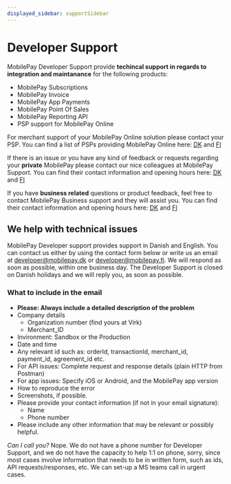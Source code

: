 ```yaml
---
displayed_sidebar: supportSidebar
---
```


# Developer Support

MobilePay Developer Support provide **techincal support in regards to integration and maintanance** for the following products:

* MobilePay Subscriptions
* MobilePay Invoice
* MobilePay App Payments
* MobilePay Point Of Sales
* MobilePay Reporting API
* PSP support for MobilePay Online

For merchant support of your MobilePay Online solution please contact your PSP. You can find a list of PSPs providing MobilePay Online here: [DK](https://mobilepay.dk/erhverv/payment-service-providers-liste) and [FI](https://mobilepay.fi/yrityksille/maksupalveluntarjoajat)

If there is an issue or you have any kind of feedback or requests regarding your **private** MobilePay please contact our nice colleagues at MobilePay Support. You can find their contact information and opening hours here: [DK](https://mobilepay.dk/hjaelp/mobilepay-til-private#kontakt) and [FI](https://mobilepay.fi/asiakastuki/mobilepay-kayttajille)

If you have **business related** questions or product feedback, feel free to contact MobilePay Business support and they will assist you. You can find their contact information and opening hours here: [DK](https://mobilepay.dk/hjaelp/mobilepay-til-erhverv#kontakt) and [FI](https://mobilepay.fi/asiakastuki/mobilepay-yrityksille)

## We help with technical issues

MobilePay Developer support provides support in Danish and English. You can contact us either by using the contact form below or write us an email at developer@mobilepay.dk or developer@mobilepay.fi. We will respond as soon as possible, within one business day. The Developer Support is closed on Danish holidays and we will reply you, as soon as possible.

### What to include in the email

* **Please: Always include a detailed description of the problem**
* Company details
  * Organization number (find yours at Virk)
  * Merchant_ID  
* Invironment: Sandbox or the Production
* Date and time
* Any relevant id such as: orderId, transactionId, merchant_id, payment_id, agreement_id etc.
* For API issues: Complete request and response details (plain HTTP from Postman)
* For app issues: Specify iOS or Android, and the MobilePay app version
* How to reproduce the error
* Screenshots, if possible.
* Please provide your contact information (if not in your email signature):
  * Name
  * Phone number
* Please include any other information that may be relevant or possibly helpful.

*Can I call you?*
Nope. We do not have a phone number for Developer Support, and we do not have the capacity to help 1:1 on phone, sorry, since most cases involve information that needs to be in written form, such as ids, API requests/responses, etc. We can set-up a MS teams call in urgent cases.
